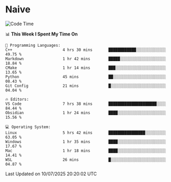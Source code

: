 # Naive
<!-- ## 日拱一卒，功不唐捐 -->
<!-- [![GitHub Streak](https://streak-stats.demolab.com/?user=XiaoXKKK)](https://git.io/streak-stats) -->
<!--START_SECTION:waka-->
![Code Time](http://img.shields.io/badge/Code%20Time-421%20hrs%203%20mins-blue)

📊 **This Week I Spent My Time On** 

```text
💬 Programming Languages: 
C++                      4 hrs 30 mins       ████████████░░░░░░░░░░░░░   49.75 % 
Markdown                 1 hr 42 mins        █████░░░░░░░░░░░░░░░░░░░░   18.84 % 
CMake                    1 hr 14 mins        ███░░░░░░░░░░░░░░░░░░░░░░   13.65 % 
Python                   45 mins             ██░░░░░░░░░░░░░░░░░░░░░░░   08.43 % 
Git Config               21 mins             █░░░░░░░░░░░░░░░░░░░░░░░░   04.04 % 

🔥 Editors: 
VS Code                  7 hrs 38 mins       █████████████████████░░░░   84.44 % 
Obsidian                 1 hr 24 mins        ████░░░░░░░░░░░░░░░░░░░░░   15.56 % 

💻 Operating System: 
Linux                    5 hrs 42 mins       ████████████████░░░░░░░░░   63.05 % 
Windows                  1 hr 35 mins        ████░░░░░░░░░░░░░░░░░░░░░   17.67 % 
Mac                      1 hr 18 mins        ████░░░░░░░░░░░░░░░░░░░░░   14.41 % 
WSL                      26 mins             █░░░░░░░░░░░░░░░░░░░░░░░░   04.87 % 
```


 Last Updated on 10/07/2025 20:20:02 UTC
<!--END_SECTION:waka-->
